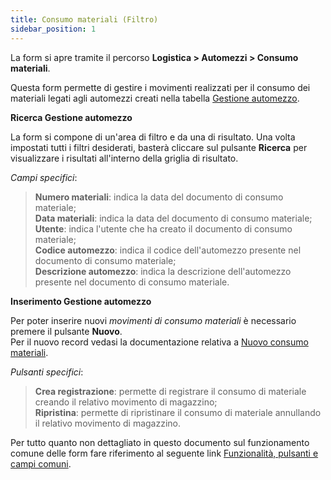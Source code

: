 ```yaml
---
title: Consumo materiali (Filtro)
sidebar_position: 1
---
```


La form si apre tramite il percorso **Logistica > Automezzi > Consumo materiali**.

Questa form permette di gestire i movimenti realizzati per il consumo dei materiali legati agli automezzi creati nella tabella [Gestione automezzo](/docs/logistics/motorvehicles/motorvehicle-management).

**Ricerca Gestione automezzo**

La form si compone di un'area di filtro e da una di risultato. Una volta impostati tutti i filtri desiderati, basterà cliccare sul pulsante **Ricerca** per visualizzare i risultati all'interno della griglia di risultato.

*Campi specifici*: 

> **Numero materiali**: indica la data del documento di consumo materiale;          
> **Data materiali**: indica la data del documento di consumo materiale;         
> **Utente**: indica l'utente che ha creato il documento di consumo materiale;      
> **Codice automezzo**: indica il codice dell'automezzo presente nel documento di consumo materiale;               
> **Descrizione automezzo**: indica la descrizione dell'automezzo presente nel documento di consumo materiale.             

**Inserimento Gestione automezzo**

Per poter inserire nuovi *movimenti di consumo materiali* è necessario premere il pulsante **Nuovo**.    
Per il nuovo record vedasi la documentazione relativa a [Nuovo consumo materiali](/docs/logistics/motorvehicles/material-consumption/new-material-consumption).

*Pulsanti specifici*: 

> **Crea registrazione**: permette di registrare il consumo di materiale creando il relativo movimento di magazzino;        
> **Ripristina**: permette di ripristinare il consumo di materiale annullando il relativo movimento di magazzino.

Per tutto quanto non dettagliato in questo documento sul funzionamento comune delle form fare riferimento al seguente link [Funzionalità, pulsanti e campi comuni](/docs/guide/common).